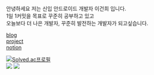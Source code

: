 안녕하세요 저는 신입 안드로이드 개발자 이건희 입니다.  
1일 1커밋을 목표로 꾸준히 공부하고 있고  
오늘보다 더 나은 개발자, 꾸준히 발전하는 개발자가 되고싶습니다.  
  
[blog](https://hegunhee.tistory.com)  
[project](https://github.com/hegunhee/Routiner)  
[notion](https://unleashed-redcurrant-8ed.notion.site/37a87b80bbca4e6ab5391c46e3d0486f)  
  
[![Solved.ac프로필](http://mazassumnida.wtf/api/generate_badge?boj=leech9876)](https://solved.ac/leech9876)  
<img src="https://img.shields.io/badge/Android-3DDC84?style=for-the-badge&logo=Android&logoColor=white">
<img src="https://img.shields.io/badge/Kotlin-7F52FF?style=for-the-badge&logo=Kotlin&logoColor=white">



